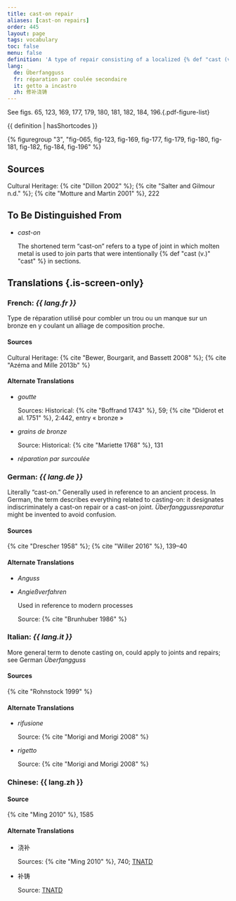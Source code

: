 ```yaml
---
title: cast-on repair
aliases: [cast-on repairs]
order: 445
layout: page
tags: vocabulary
toc: false
menu: false
definition: 'A type of repair consisting of a localized {% def "cast (v.)" "cast" %} of molten copper alloy to fill cavities or other {% def "casting defects" %}. Cast-on repairs may fill a void in the sculpture or secure a separately formed {% def "patch" %} or element to the cast.'
lang:
  de: Überfangguss
  fr: réparation par coulée secondaire
  it: getto a incastro
  zh: 修补浇铸
---
```


See figs. 65, 123, 169, 177, 179, 180, 181, 182, 184, 196.{.pdf-figure-list}

{{ definition | hasShortcodes }}

{% figuregroup "3", "fig-065, fig-123, fig-169, fig-177, fig-179, fig-180, fig-181, fig-182, fig-184, fig-196" %}

## Sources

Cultural Heritage: {% cite "Dillon 2002" %}; {% cite "Salter and Gilmour n.d." %}; {% cite "Motture and Martin 2001" %}, 222

## To Be Distinguished From

- *cast-on*

    The shortened term “cast-on” refers to a type of joint in which molten metal is used to join parts that were intentionally {% def "cast (v.)" "cast" %} in sections.

## Translations {.is-screen-only}

<div class="accordion">

### **French**: *{{ lang.fr }}*

Type de réparation utilisé pour combler un trou ou un manque sur un bronze en y coulant un alliage de composition proche.

#### Sources

Cultural Heritage: {% cite "Bewer, Bourgarit, and Bassett 2008" %}; {% cite "Azéma and Mille 2013b" %}

#### Alternate Translations

- *goutte*

    Sources: Historical: {% cite "Boffrand 1743" %}, 59; {% cite "Diderot et al. 1751" %}, 2:442, entry « bronze »

- *grains de bronze*

    Source: Historical: {% cite "Mariette 1768" %}, 131

- *réparation par surcoulée*

### **German**: *{{ lang.de }}*

Literally “cast-on.” Generally used in reference to an ancient process. In German, the term describes everything related to casting-on: it designates indiscriminately a cast-on repair or a cast-on joint. *Überfanggussreparatur* might be invented to avoid confusion.

#### Sources

{% cite "Drescher 1958" %}; {% cite "Willer 2016" %}, 139–40

#### Alternate Translations

- *Anguss*

- *Angießverfahren*

    Used in reference to modern processes

    Source: {% cite "Brunhuber 1986" %}

### **Italian**: *{{ lang.it }}*

More general term to denote casting on, could apply to joints and repairs; see German *Überfangguss*

#### Sources

{% cite "Rohnstock 1999" %}

#### Alternate Translations

- *rifusione*

    Source: {% cite "Morigi and Morigi 2008" %}

- *rigetto*

    Source: {% cite "Morigi and Morigi 2008" %}

### **Chinese**: {{ lang.zh }}

#### Source

{% cite "Ming 2010" %}, 1585

#### Alternate Translations

- 浇补

    Sources: {% cite "Ming 2010" %}, 740; [TNATD](https://terms.naer.edu.tw/detail/3457911/?index=3)

- 补铸

    Source: [TNATD](https://terms.naer.edu.tw/detail/3457911/?index=3)

</div>
